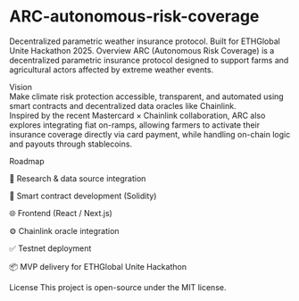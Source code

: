 # ARC-autonomous-risk-coverage
Decentralized parametric weather insurance protocol. Built for ETHGlobal Unite Hackathon 2025.
Overview
ARC (Autonomous Risk Coverage) is a decentralized parametric insurance protocol designed to support farms and agricultural actors affected by extreme weather events.

Vision  
Make climate risk protection accessible, transparent, and automated using smart contracts and decentralized data oracles like Chainlink.  
Inspired by the recent Mastercard × Chainlink collaboration, ARC also explores integrating fiat on-ramps, allowing farmers to activate their insurance coverage directly via card payment, while handling on-chain logic and payouts through stablecoins.

Roadmap

🧠 Research & data source integration

🔐 Smart contract development (Solidity)

🌐 Frontend (React / Next.js)

⚙️ Chainlink oracle integration

✅ Testnet deployment

📦 MVP delivery for ETHGlobal Unite Hackathon


License
This project is open-source under the MIT license.
